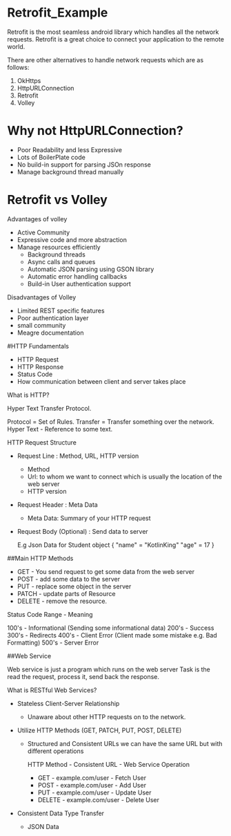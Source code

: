 # Retrofit_Example
Retrofit is the most seamless android library which handles all the network requests.
Retrofit is a great choice to connect your application to the remote world.

There are other alternatives to handle network requests which are as follows: 

1. OkHttps 
2. HttpURLConnection 
3. Retrofit 
4. Volley

# Why not HttpURLConnection? 

* Poor Readability and less Expressive
* Lots of BoilerPlate code 
* No build-in support for parsing JSOn response
* Manage background thread manually

# Retrofit vs Volley 

Advantages of volley

* Active Community 
* Expressive code and more abstraction
* Manage resources efficiently 
  * Background threads 
  * Async calls and queues 
  * Automatic JSON parsing using GSON library 
  * Automatic error handling callbacks
  * Build-in User authentication support

Disadvantages of Volley

* Limited REST specific features 
* Poor authentication layer 
* small community 
* Meagre documentation 

#HTTP Fundamentals 

* HTTP Request
* HTTP Response
* Status Code 
* How communication between client and server takes place 

What is HTTP? 

Hyper Text Transfer Protocol.

Protocol = Set of Rules.
Transfer = Transfer something over the network.
Hyper Text - Reference to some text.

HTTP Request Structure 
* Request Line : Method, URL, HTTP version 
  * Method
  * Url: to whom we want to connect which is usually the location of
    the web server 
  * HTTP version

* Request Header : Meta Data
  * Meta Data: Summary of your HTTP request 

* Request Body (Optional) : Send data to server 
 
  E.g Json Data for Student object 
    {
      "name" = "KotlinKing"
      "age" = 17
    }

##Main HTTP Methods 
* GET - You send request to get some data from the web server 
* POST - add some data to the server 
* PUT - replace some object in the server
* PATCH - update parts of Resource 
* DELETE - remove the resource.

Status Code Range - Meaning 

100's   -   Informational (Sending some informational data)
200's   -   Success
300's   -   Redirects
400's   -   Client Error (Client made some mistake e.g. Bad Formatting)
500's   -   Server Error 

##Web Service

Web service is just a program which runs on the web server 
Task is the read the request, process it, send back the response. 

What is RESTful Web Services? 
* Stateless Client-Server Relationship
  * Unaware about other HTTP requests on to the network.
* Utilize HTTP Methods (GET, PATCH, PUT, POST, DELETE)
  * Structured and Consistent URLs
      we can have the same URL but with different operations 

    HTTP Method - Consistent URL - Web Service Operation
      
    * GET - example.com/user - Fetch User 
    * POST - example.com/user - Add User
    * PUT - example.com/user - Update User
    * DELETE - example.com/user - Delete User
 
* Consistent Data Type Transfer
  * JSON Data
